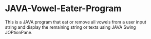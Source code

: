 # JAVA-Vowel-Eater-Program

This is a JAVA program that eat or remove all vowels from a user input string
and display the remaining string or texts using JAVA Swing JOPtionPane.
